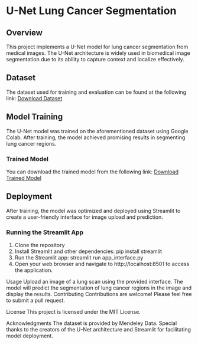 # U-Net Lung Cancer Segmentation

## Overview
This project implements a U-Net model for lung cancer segmentation from medical images. The U-Net architecture is widely used in biomedical image segmentation due to its ability to capture context and localize effectively.

## Dataset
The dataset used for training and evaluation can be found at the following link:
[Download Dataset](https://data.mendeley.com/datasets/5rr22hgzwr/1)

## Model Training
The U-Net model was trained on the aforementioned dataset using Google Colab. After training, the model achieved promising results in segmenting lung cancer regions.

### Trained Model
You can download the trained model from the following link:
[Download Trained Model](https://drive.google.com/file/d/1-CFpI3Cuecq6C-5wMq1TNmk57QfAcSbb/view)

## Deployment
After training, the model was optimized and deployed using Streamlit to create a user-friendly interface for image upload and prediction.

### Running the Streamlit App
1. Clone the repository
2. Install Streamlit and other dependencies:
  pip install streamlit
3. Run the Streamlit app:
  streamlit run app_interface.py
4. Open your web browser and navigate to http://localhost:8501 to access the application.

Usage
Upload an image of a lung scan using the provided interface.
The model will predict the segmentation of lung cancer regions in the image and display the results.
Contributing
Contributions are welcome! Please feel free to submit a pull request.

License
This project is licensed under the MIT License.

Acknowledgments
The dataset is provided by Mendeley Data.
Special thanks to the creators of the U-Net architecture and Streamlit for facilitating model deployment.
